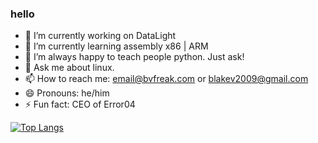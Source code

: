 ### hello

- 🔭 I’m currently working on DataLight
- 🌱 I’m currently learning assembly x86 | ARM
- 🤔 I’m always happy to teach people python. Just ask!
- 💬 Ask me about linux.
- 📫 How to reach me: email@bvfreak.com or blakev2009@gmail.com
- 😄 Pronouns: he/him
- ⚡ Fun fact: CEO of Error04


[![Top Langs](https://github-readme-stats.vercel.app/api/top-langs/?username=BVFreak&langs_count=10&layout=compact&theme=onedark)](https://github.com/anuraghazra/github-readme-stats)
